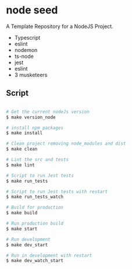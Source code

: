 # node seed

A Template Repository for a NodeJS Project.

- Typescript
- eslint
- nodemon
- ts-node
- jest
- eslint
- 3 musketeers

## Script

```bash

# Get the current nodeJs version
$ make version_node

# install npm packages
$ make install

# Clean project removing node_modules and dist
$ make clean

# Lint the src and tests
$ make lint

# Script to run Jest tests
$ make run_tests

# Script to run Jest tests with restart
$ make run_tests_watch

# Build for production
$ make build

# Run production build
$ make start

# Run development
$ make dev_start

# Run in development with restart
$ make dev_watch_start

```
